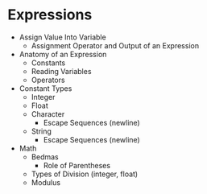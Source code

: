 # Expressions

* Assign Value Into Variable
    * Assignment Operator and Output of an Expression
* Anatomy of an Expression
    * Constants
    * Reading Variables
    * Operators
* Constant Types
    * Integer
    * Float
    * Character
        * Escape Sequences (newline)
    * String
        * Escape Sequences (newline)
* Math
    * Bedmas
        * Role of Parentheses
    * Types of Division (integer, float)
    * Modulus